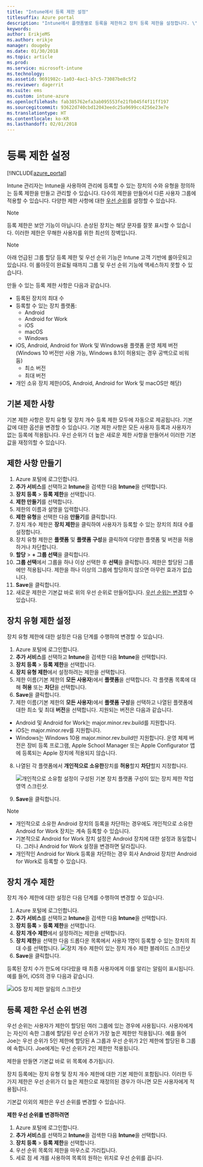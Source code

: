 ```yaml
---
title: "Intune에서 등록 제한 설정"
titlesuffix: Azure portal
description: "Intune에서 플랫폼별로 등록을 제한하고 장치 등록 제한을 설정합니다. \""
keywords: 
author: ErikjeMS
ms.author: erikje
manager: dougeby
ms.date: 01/30/2018
ms.topic: article
ms.prod: 
ms.service: microsoft-intune
ms.technology: 
ms.assetid: 9691982c-1a03-4ac1-b7c5-73087be8c5f2
ms.reviewer: dagerrit
ms.suite: ems
ms.custom: intune-azure
ms.openlocfilehash: fab385762efa3ab095553fe21fb045f4f11ff197
ms.sourcegitcommit: 93622d740cbd12043eedc25a9699cc4256e23e7e
ms.translationtype: HT
ms.contentlocale: ko-KR
ms.lasthandoff: 02/01/2018
---
```

# <a name="set-enrollment-restrictions"></a>등록 제한 설정

[!INCLUDE[azure_portal](./includes/azure_portal.md)]

Intune 관리자는 Intune을 사용하여 관리에 등록할 수 있는 장치의 수와 유형을 정의하는 등록 제한을 만들고 관리할 수 있습니다. 다수의 제한을 만들어서 다른 사용자 그룹에 적용할 수 있습니다. 다양한 제한 사항에 대한 [우선 순위](#change-enrollment-restriction-priority)를 설정할 수 있습니다.

>[!NOTE]
>등록 제한은 보안 기능이 아닙니다. 손상된 장치는 해당 문자를 잘못 표시할 수 있습니다. 이러한 제한은 무해한 사용자를 위한 최선의 장벽입니다.

>[!NOTE]
>아래 언급된 그룹 할당 등록 제한 및 우선 순위 기능은 Intune 고객 기반에 롤아웃되고 있습니다. 이 롤아웃이 완료될 때까지 그룹 및 우선 순위 기능에 액세스하지 못할 수 있습니다.

만들 수 있는 등록 제한 사항은 다음과 같습니다.

- 등록된 장치의 최대 수
- 등록할 수 있는 장치 플랫폼:
  - Android
  - Android for Work
  - iOS
  - macOS
  - Windows
- iOS, Android, Android for Work 및 Windows용 플랫폼 운영 체제 버전(Windows 10 버전만 사용 가능, Windows 8.1이 허용되는 경우 공백으로 비워 둠)
  - 최소 버전
  - 최대 버전
- 개인 소유 장치 제한(iOS, Android, Android for Work 및 macOS만 해당)

## <a name="default-restrictions"></a>기본 제한 사항

기본 제한 사항은 장치 유형 및 장치 개수 등록 제한 모두에 자동으로 제공됩니다. 기본값에 대한 옵션을 변경할 수 있습니다. 기본 제한 사항은 모든 사용자 등록과 사용자가 없는 등록에 적용됩니다. 우선 순위가 더 높은 새로운 제한 사항을 만들어서 이러한 기본값을 재정의할 수 있습니다.

## <a name="create-a-restriction"></a>제한 사항 만들기

1. Azure 포털에 로그인합니다.
2. **추가 서비스**를 선택하고 **Intune**을 검색한 다음 **Intune**을 선택합니다.
3. **장치 등록** > **등록 제한**을 선택합니다.
4. **제한 만들기**를 선택합니다.
5. 제한의 이름과 설명을 입력합니다.
6. **제한 유형**을 선택한 다음 **만들기**를 클릭합니다.
7. 장치 개수 제한은 **장치 제한**을 클릭하여 사용자가 등록할 수 있는 장치의 최대 수를 설정합니다.
8. 장치 유형 제한은 **플랫폼** 및 **플랫폼 구성**을 클릭하여 다양한 플랫폼 및 버전을 허용하거나 차단합니다.
9. **할당** > **+ 그룹 선택**을 클릭합니다.
10. **그룹 선택**에서 그룹을 하나 이상 선택한 후 **선택**을 클릭합니다. 제한은 할당된 그룹에만 적용됩니다. 제한을 하나 이상의 그룹에 할당하지 않으면 아무런 효과가 없습니다.
11. **Save**을 클릭합니다.
12. 새로운 제한은 기본값 바로 위의 우선 순위로 만들어집니다. [우선 순위는 변경](#change-enrollment-restriction-priority)할 수 있습니다.

## <a name="set-device-type-restrictions"></a>장치 유형 제한 설정

장치 유형 제한에 대한 설정은 다음 단계를 수행하여 변경할 수 있습니다.

1. Azure 포털에 로그인합니다.
2. **추가 서비스**를 선택하고 **Intune**을 검색한 다음 **Intune**을 선택합니다.
3. **장치 등록** > **등록 제한**을 선택합니다.
4. **장치 유형 제한**에서 설정하려는 제한을 선택합니다.
5. 제한 이름(기본 제한의 **모든 사용자**)에서 **플랫폼**을 선택합니다. 각 플랫폼 목록에 대해 **허용** 또는 **차단**을 선택합니다.
6. **Save**을 클릭합니다.
7. 제한 이름(기본 제한의 **모든 사용자**)에서 **플랫폼 구성**을 선택하고 나열된 플랫폼에 대한 최소 및 최대 **버전**을 선택합니다. 지원되는 버전은 다음과 같습니다.
  - Android 및 Android for Work는 major.minor.rev.build를 지원합니다.
  - iOS는 major.minor.rev를 지원합니다.
  - Windows는 Windows 10용 major.minor.rev.build만 지원합니다.
  운영 체제 버전은 장비 등록 프로그램, Apple School Manager 또는 Apple Configurator 앱에 등록되는 Apple 장치에 적용되지 않습니다.
8. 나열된 각 플랫폼에서 **개인적으로 소유한**장치를 **허용**할지 **차단**할지 지정합니다.

    ![개인적으로 소유함 설정이 구성된 기본 장치 플랫폼 구성이 있는 장치 제한 작업 영역 스크린샷.](media/device-restrictions-platform-configurations.png)
9. **Save**을 클릭합니다.

>[!NOTE]
>- 개인적으로 소유한 Android 장치의 등록을 차단하는 경우에도 개인적으로 소유한 Android for Work 장치는 계속 등록할 수 있습니다.
>- 기본적으로 Android for Work 장치 설정은 Android 장치에 대한 설정과 동일합니다. 그러나 Android for Work 설정을 변경하면 달라집니다.
>- 개인적인 Android for Work 등록을 차단하는 경우 회사 Android 장치만 Android for Work로 등록할 수 있습니다.

## <a name="set-device-limit-restrictions"></a>장치 개수 제한

장치 개수 제한에 대한 설정은 다음 단계를 수행하여 변경할 수 있습니다.

1. Azure 포털에 로그인합니다.
2. **추가 서비스**를 선택하고 **Intune**을 검색한 다음 **Intune**을 선택합니다.
3. **장치 등록** > **등록 제한**을 선택합니다.
4. **장치 개수 제한**에서 설정하려는 제한을 선택합니다.
5. **장치 제한**을 선택한 다음 드롭다운 목록에서 사용자 1명이 등록할 수 있는 장치의 최대 수를 선택합니다.
    ![장치 개수 제한이 있는 장치 개수 제한 블레이드 스크린샷](./media/device-restrictions-limit.png)
6. **Save**을 클릭합니다.

등록된 장치 수가 한도에 다다랐을 때 최종 사용자에게 이를 알리는 알림이 표시됩니다. 예를 들어, iOS의 경우 다음과 같습니다.

![iOS 장치 제한 알림의 스크린샷](./media/enrollment-restrictions-ios-set-limit-notification.png)

## <a name="change-enrollment-restriction-priority"></a>등록 제한 우선 순위 변경

우선 순위는 사용자가 제한이 할당된 여러 그룹에 있는 경우에 사용됩니다. 사용자에게는 자신이 속한 그룹에 할당된 우선 순위가 가장 높은 제한만 적용됩니다. 예를 들어 Joe는 우선 순위가 5인 제한에 할당된 A 그룹과 우선 순위가 2인 제한에 할당된 B 그룹에 속합니다. Joe에게는 우선 순위가 2인 제한만 적용됩니다.

제한을 만들면 기본값 바로 위 목록에 추가됩니다.

장치 등록에는 장치 유형 및 장치 개수 제한에 대한 기본 제한이 포함됩니다. 이러한 두 가지 제한은 우선 순위가 더 높은 제한으로 재정의된 경우가 아니면 모든 사용자에게 적용됩니다.

기본값 이외의 제한은 우선 순위를 변경할 수 있습니다.

**제한 우선 순위를 변경하려면**

1. Azure 포털에 로그인합니다.
2. **추가 서비스**를 선택하고 **Intune**을 검색한 다음 **Intune**을 선택합니다.
3. **장치 등록** > **등록 제한**을 선택합니다.
4. 우선 순위 목록의 제한을 마우스로 가리킵니다.
5. 세로 점 세 개를 사용하여 목록의 원하는 위치로 우선 순위를 끕니다.
